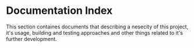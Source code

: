 # Documentation Index

This section containes documents that describing a nesecity of this project, it's usage, building and testing approaches and other things related to it's further development.

